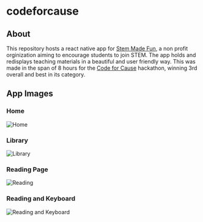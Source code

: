 # codeforcause
## About
This repository hosts a react native app for [Stem Made Fun](https://www.stemmadefun.com/), a non profit orginization aiming to encourage students to join STEM. The app holds and redisplays teaching materials in a beautiful and user friendly way. This was made in the span of 8 hours for the [Code for Cause](https://www.codeforcause.dev/) hackathon, winning 3rd overall and best in its category. <br>

## App Images

### Home
![Home](https://github.com/Gabibag/codeforcause/assets/97263038/beea2a2f-2103-47eb-abe1-9df9990cb99d)

### Library
![Library](https://github.com/Gabibag/codeforcause/assets/97263038/f9ccf212-1c30-46ce-8733-6a04a1c7af6a)

### Reading Page
![Reading](https://github.com/Gabibag/codeforcause/assets/97263038/8e99e929-1e9c-467f-98f4-02ac146ec805)

### Reading and Keyboard
![Reading and Keyboard](https://github.com/Gabibag/codeforcause/assets/97263038/47832220-a330-45c5-8c4c-5255997aa619)


